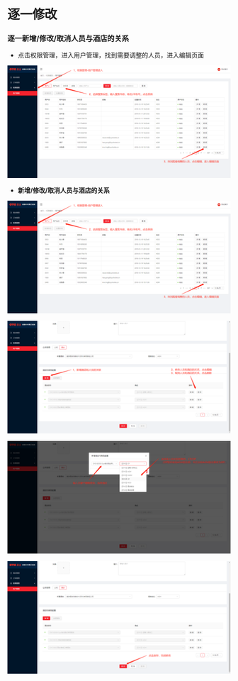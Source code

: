 # 逐一修改

### 逐一新增/修改/取消人员与酒店的关系

* 点击权限管理，进入用户管理，找到需要调整的人员，进入编辑页面

![](../../../../.gitbook/assets/image%20%28339%29.png)

* **新增/修改/取消人员与酒店的关系**

![](../../../../.gitbook/assets/image%20%28419%29.png)

![](../../../../.gitbook/assets/image%20%28388%29.png)

![](../../../../.gitbook/assets/image%20%2854%29.png)

![](../../../../.gitbook/assets/image%20%28109%29.png)



